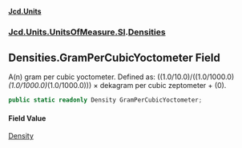 #### [Jcd.Units](index.md 'index')
### [Jcd.Units.UnitsOfMeasure.SI](Jcd.Units.UnitsOfMeasure.SI.md 'Jcd.Units.UnitsOfMeasure.SI').[Densities](Densities.md 'Jcd.Units.UnitsOfMeasure.SI.Densities')

## Densities.GramPerCubicYoctometer Field

A(n) gram per cubic yoctometer. Defined as: ((1.0/10.0)/((1.0/1000.0)*(1.0/1000.0)*(1.0/1000.0))) × dekagram per cubic zeptometer + (0).

```csharp
public static readonly Density GramPerCubicYoctometer;
```

#### Field Value
[Density](Density.md 'Jcd.Units.UnitTypes.Density')